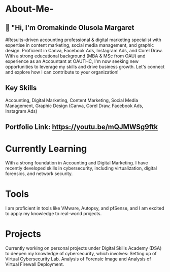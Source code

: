 # About-Me-
## 👋 "Hi, I'm Oromakinde Olusola Margaret 

#Results-driven accounting professional & digital marketing specialist with expertise in content marketing, social media management, and graphic design. Proficient in Canva, Facebook Ads, Instagram Ads, and Corel Draw. With a strong educational background (MBA & MSc from OAU) and experience as an Accountant at OAUTHC, I'm now seeking new opportunities to leverage my skills and drive business growth. Let's connect and explore how I can contribute to your organization! 

## Key Skills

Accounting, Digital Marketing, Content Marketing, Social Media Management, Graphic Design (Canva, Corel Draw, Facebook Ads, Instagram Ads)

## Portfolio Link: https://youtu.be/mQJMWSg9ftk

# Currently Learning 

With a strong foundation in Accounting and Digital Marketing. I have recently developed skills in cybersecurity, including virtualization, digital forensics, and network security.

# Tools 

I am proficient in tools like VMware, Autopsy, and pfSense, and I am excited to apply my knowledge to real-world projects.


# Projects

Currently working on personal projects under Digital Skills Academy (DSA) to deepen my knowledge of cybersecurity, which involves:
Setting up of Virtual Cybersecurity Lab. Analysis of Forensic Image and Analysis of Virtual Firewall Deployment.
